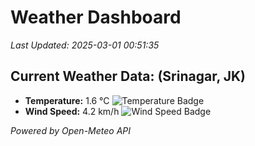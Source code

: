 
# Weather Dashboard

_Last Updated: 2025-03-01 00:51:35_

## Current Weather Data: (Srinagar, JK)
- **Temperature:** 1.6 °C ![Temperature Badge](https://img.shields.io/badge/Temperature-Low%20Temp-blue)
- **Wind Speed:** 4.2 km/h ![Wind Speed Badge](https://img.shields.io/badge/Wind%20Speed-Light%20Wind-blue)

*Powered by Open-Meteo API*
